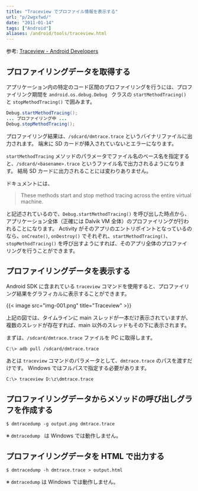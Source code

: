 ```yaml
---
title: "Traceview でプロファイル情報を表示する"
url: "p/2wgxfwd/"
date: "2011-01-14"
tags: ["Android"]
aliases: /android/tools/traceview.html
---
```


参考: [Traceview - Android Developers](https://developer.android.com/studio/profile/traceview)


プロファイリングデータを取得する
----

アプリケーション内の特定のコード区間のプロファイリングを行うには、プロファイリンク期間を `android.os.debug.Debug ` クラスの  `startMethodTracing() ` と `stopMethodTracing()` で囲みます。

```java
Debug.startMethodTracing();
... プロファイリング中 ...
Debug.stopMethodTracing();
```

プロファイリング結果は、`/sdcard/dmtrace.trace` というバイナリファイルに出力されます。
端末に SD カードが挿入されていないとエラーになります。

`startMethodTracing` メソッドのパラメータでファイル名のベース名を指定すると、`/sdcard/<basename>.trace` というファイル名で出力されるようになります。
結局 SD カードに出力されることには変わりありません。

ドキュメントには、

> These methods start and stop method tracing across the entire virtual machine.

と記述されているので、`Debug.startMethodTracing()` を呼び出した時点から、アプリケーション全体（正確には Dalvik VM 全体）のプロファイリングが行われることになります。
Activity がそのアプリのエントリポイントとなっているのなら、`onCreate()`, `onDestroy()` でそれぞれ、`startMethodTracing()`、`stopMethodTracing()` を呼び出すようにすれば、そのアプリ全体のプロファイリングを行うことができます。


プロファイリングデータを表示する
----

Android SDK に含まれている `traceview` コマンドを使用すると、プロファイリング結果をグラフィカルに表示することができます。

{{< image src="img-001.png" title="Traceview" >}}

上記の図では、タイムラインに main スレッドが一本だけ表示されていますが、複数のスレッドが存在すれば、main 以外のスレッドもその下に表示されます。

まずは、`/sdcard/dmtrace.trace` ファイルを PC に取得します。

```
C:\> adb pull /sdcard/dmtrace.trace
```

あとは `traceview` コマンドのパラメータとして、`dmtrace.trace` のパスを渡すだけです。
Windows ではフルパスで指定する必要があります。

```
C:\> traceview D:\z\dmtrace.trace
```


プロファイリングデータからメソッドの呼び出しグラフを作成する
----

```console
$ dmtracedump -g output.png dmtrace.trace
```

※ `dmtracedump ` は Windows では動作しません。


プロファイリングデータを HTML で出力する
----

```console
$ dmtracedump -h dmtrace.trace > output.html
```

※ `dmtracedump` は Windows では動作しません。

